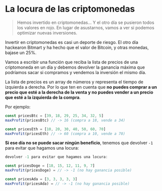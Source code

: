 # La locura de las criptomonedas

> Hemos invertido en criptomonedas... Y el otro día se pusieron todos los valores en rojo. En lugar de asustarnos, vamos a ver si podemos optimizar nuevas inversiones.

Invertir en criptomonedas es casi un deporte de riesgo. El otro día hackearon Bitmart y ha hecho que el valor de Bitcoin, y otras monedas, bajase un 25%.

Vamos a escribir una función que reciba la lista de precios de una criptomoneda en un día y debemos devolver la ganancia máxima que podríamos sacar si compramos y vendemos la inversión el mismo día.

La lista de precios es un array de números y representa el tiempo de izquierda a derecha. Por lo que ten en cuenta que **no puedes comprar a un precio que esté a la derecha de la venta y no puedes vender a un precio que esté a la izquierda de la compra**.

Por ejemplo:

```javascript
const pricesBtc = [39, 18, 29, 25, 34, 32, 5]
maxProfit(pricesBtc) // -> 16 (compra a 18, vende a 34)

const pricesEth = [10, 20, 30, 40, 50, 60, 70]  
maxProfit(pricesEth) // -> 60 (compra a 10, vende a 70)
```

**Si ese día no se puede sacar ningún beneficio**, tenemos que devolver `-1` para evitar que hagamos una locura:

```javascript
devolver -1 para evitar que hagamos una locura:

const pricesDoge = [18, 15, 12, 11, 9, 7]
maxProfit(pricesDoge) = // -> -1 (no hay ganancia posible)

const pricesAda = [3, 3, 3, 3, 3]
maxProfit(pricesAda) = // -> -1 (no hay ganancia posible)
```